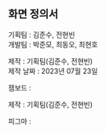 ## 화면 정의서

기획팀 : 김준수, 전현빈  
개발팀 : 박준모, 최동오, 최현호

제작 : 기획팀(김준수, 전현빈)  
제작 날짜 : 2023년 07월 23일

잼보드 : 

제작 : 기획팀(김준수, 전현빈)

피그마 : 